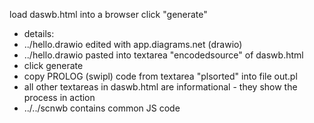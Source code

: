 load daswb.html into a browser
click "generate"

- details:
- ../hello.drawio edited with app.diagrams.net (drawio)
- ../hello.drawio pasted into textarea "encodedsource" of daswb.html
- click generate
- copy PROLOG (swipl) code from textarea "plsorted" into file out.pl
- all other textareas in daswb.html are informational - they show the process in action
- ../../scnwb contains common JS code

